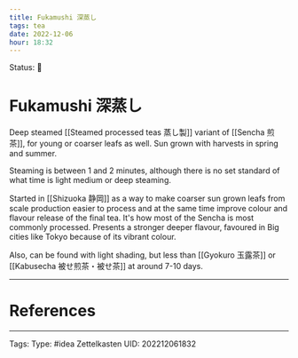 ```yaml
---
title: Fukamushi 深蒸し
tags: tea
date: 2022-12-06
hour: 18:32
---
```

Status: 🌱
# Fukamushi 深蒸し

Deep steamed [[Steamed processed teas 蒸し製]] variant of [[Sencha 煎茶]], for young or coarser leafs as well. Sun grown with harvests in spring and summer.

Steaming is between 1 and 2 minutes, although there is no set standard of what time is light medium or deep steaming.

Started in [[Shizuoka 静岡]] as a way to make coarser sun grown leafs from scale production easier to process and at the same time improve colour and flavour release of the final tea. It's how most of the Sencha is most commonly processed. Presents a stronger deeper flavour, favoured in Big cities like Tokyo because of its vibrant colour.

Also, can be found with light shading, but less than [[Gyokuro 玉露茶]] or [[Kabusecha 被せ煎茶・被せ茶]] at around 7-10 days.



---
# References

---
Tags:
Type: #idea
Zettelkasten UID: 202212061832
